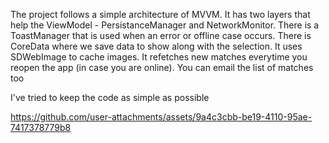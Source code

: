 The project follows a simple architecture of MVVM. It has two layers that help the ViewModel - PersistanceManager and NetworkMonitor. 
There is a ToastManager that is used when an error or offline case occurs. 
There is CoreData where we save data to show along with the selection. 
It uses SDWebImage to cache images. It refetches new matches everytime you reopen the app (in case you are online). You can email the list of matches too

I've tried to keep the code as simple as possible

https://github.com/user-attachments/assets/9a4c3cbb-be19-4110-95ae-7417378779b8

